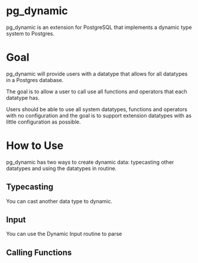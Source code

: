 # pg_dynamic

pg_dynamic is an extension for PostgreSQL that implements a dynamic type system to Postgres.

# Goal

pg_dynamic will provide users with a datatype that allows for all datatypes in a Postgres database.

The goal is to allow a user to call use all functions and operators that each datatype has.

Users should be able to use all system datatypes, functions and operators with no configuration and the goal is to support extension datatypes with as little configuration as possible.

# How to Use

pg_dynamic has two ways to create dynamic data: typecasting other datatypes and using the datatypes in routine.

## Typecasting

You can cast another data type to dynamic.

## Input

You can use the Dynamic Input routine to parse 

## Calling Functions
